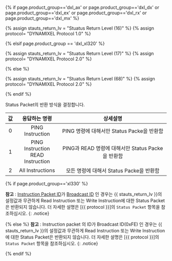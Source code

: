 <!-- 
Protocol 1.0 Status Return lv - 16
Protocol 2.0 Status Return lv - 68
 -->

 {% if page.product_group=='dxl_ax' or page.product_group=='dxl_dx' or page.product_group=='dxl_ex' or page.product_group=='dxl_rx' or page.product_group=='dxl_mx' %} 

 {% assign stauts_return_lv = "Stuatus Return Level (16)" %}
 {% assign protocol= "DYNAMIXEL Protocol 1.0" %}

 {% elsif page.product_group == 'dxl_xl320' %}

 {% assign stauts_return_lv = "Stuatus Return Level (17)" %}
 {% assign protocol= "DYNAMIXEL Protocol 2.0" %}

 {% else %}

 {% assign stauts_return_lv = "Stuatus Return Level (68)" %} <!-- X / MX 2.0  -->
 {% assign protocol= "DYNAMIXEL Protocol 2.0" %}

 {% endif %}

Status Packet의 반환 방식을 결정합니다.

| 값 |             응답하는 명령              |                     상세설명                      |
|:--:|:--------------------------------------:|:-------------------------------------------------:|
| 0  |            PING Instruction            |    PING 명령에 대해서만 Status Packe을 반환함     |
| 1  | PING Instruction<br />READ Instruction | PING과 READ 명령에 대해서만 Status Packe을 반환함 |
| 2  |            All Instructions            |     모든 명령에 대해서 Status Packe을 반환함      |


{% if page.product_group=='xl330' %}

**참고** : [Instruction Packet ID](/docs/kr/dxl/protocol2/)가 [Broadcast ID](/docs/kr/dxl/protocol2/#packet-id) 인 경우는  {{ stauts_return_lv }}의 설정값과 무관하게 Read Instruction 또는 Write Instruction에 대한 Status Packet은 반환되지 않습니다. 더 자세한 설명은 [{{ protocol }}]의 `Status Packet` 항목을 참조하심시오.
{: .notice}

{% else %}
**참고** : Instruction packet 의 ID가 Broadcast ID(0xFE) 인 경우는  {{ stauts_return_lv }}의 설정값과 무관하게 Read Instruction 또는 Write Instruction에 대한 Status Packet은 반환되지 않습니다. 더 자세한 설명은 [{{ protocol }}]의 `Status Packet` 항목을 참조하심시오.
{: .notice}

{% endif %}

[DYNAMIXEL Protocol 1.0]: /docs/kr/dxl/protocol1/
[DYNAMIXEL Protocol 2.0]: /docs/kr/dxl/protocol2/
